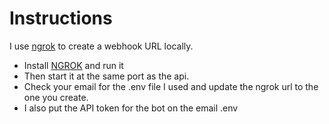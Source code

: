 # Instructions

I use [ngrok](https://ngrok.com/) to create a webhook URL locally.
- Install [NGROK](https://ngrok.com/) and run it
- Then start it at the same port as the api.
- Check your email for the .env file I used and update the ngrok url to the one you create.
- I also put the API token for the bot on the email .env